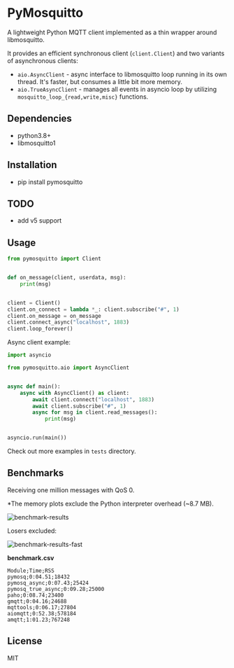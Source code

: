 # PyMosquitto

A lightweight Python MQTT client implemented as a thin wrapper around libmosquitto.

It provides an efficient synchronous client (`client.Client`) and two variants of asynchronous clients:

- `aio.AsyncClient` - async interface to libmosquitto loop running in its own thread. It's faster, but consumes a little bit more memory.
- `aio.TrueAsyncClient` - manages all events in asyncio loop by utilizing `mosquitto_loop_{read,write,misc}` functions.


## Dependencies

- python3.8+
- libmosquitto1


## Installation

- pip install pymosquitto


## TODO

- add v5 support


## Usage

```python
from pymosquitto import Client


def on_message(client, userdata, msg):
    print(msg)


client = Client()
client.on_connect = lambda *_: client.subscribe("#", 1)
client.on_message = on_message
client.connect_async("localhost", 1883)
client.loop_forever()
```

Async client example:

```python
import asyncio

from pymosquitto.aio import AsyncClient


async def main():
    async with AsyncClient() as client:
        await client.connect("localhost", 1883)
        await client.subscribe("#", 1)
        async for msg in client.read_messages():
            print(msg)


asyncio.run(main())
```

Check out more examples in `tests` directory.


## Benchmarks

Receiving one million messages with QoS 0.

*The memory plots exclude the Python interpreter overhead (~8.7 MB).

![benchmark-results](./results.png)

Losers excluded:

![benchmark-results-fast](./results_fast.png)

**benchmark.csv**

```text
Module;Time;RSS
pymosq;0:04.51;18432
pymosq_async;0:07.43;25424
pymosq_true_async;0:09.28;25000
paho;0:08.74;23400
gmqtt;0:04.16;24688
mqttools;0:06.17;27804
aiomqtt;0:52.38;578184
amqtt;1:01.23;767248
```


## License

MIT
